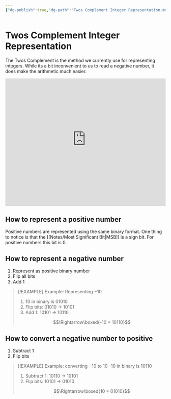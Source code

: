 ```yaml
---
{"dg-publish":true,"dg-path":"Twos Complement Integer Representation.md","permalink":"/twos-complement-integer-representation/","tags":[null]}
---
```




# Twos Complement Integer Representation
The Twos Complement is the method we currently use for representing integers.
While its a bit inconvenient to us to read a negative number, it does make the arithmetic much easier.


<iframe width="100%" height="400" src="https://www.youtube-nocookie.com/embed/zbV941Qcdwo" title="YouTube video player" frameborder="0" allow="accelerometer; autoplay; clipboard-write; encrypted-media; gyroscope; picture-in-picture" allowfullscreen></iframe>

## How to represent a positive number
Positive numbers are represented using the same binary format.
One thing to notice is that the [[Notes/Most Significant Bit\|MSB]] is a sign bit. For positive numbers this bit is $0$.
## How to represent a negative number
1. Represent as positive binary number
2. Flip all bits
3. Add 1

>[!EXAMPLE] Example: Representing $-10$
> 1. 10 in binary is 01010
> 2. Flip bits: 01010 -> 10101
> 3. Add 1: 10101 -> 10110
> 
> $$\Rightarrow\boxed{-10 = 10110}$$

## How to convert a negative number to positive
1. Subtract 1
2. Flip bits

>[!EXAMPLE] Example: converting $-10$ to $10$
> -10 in binary is 10110
> 1. Subtract 1: 10110 -> 10101
> 2. Flip bits: 10101 -> 01010
> 
> $$\Rightarrow\boxed{10 = 01010}$$